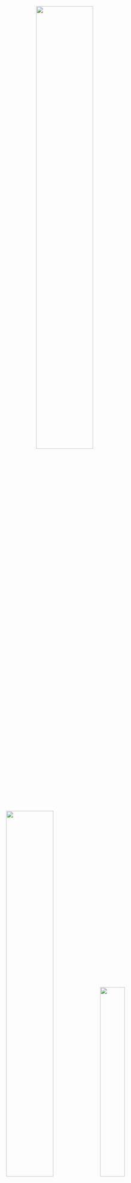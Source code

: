 <!-- Stats -->
<div align="center">
  <img src="https://github-readme-stats.vercel.app/api?username=biancaalgarcia&theme=aura&hide_border=true&include_all_commits=true&count_private=true" width="55%" /> </br>
  <img src="https://github-readme-streak-stats.herokuapp.com/?user=biancaalgarcia&theme=aura&hide_border=true" width="50%" />
  <img src="https://github-readme-stats.vercel.app/api/top-langs/?username=biancaalgarcia&theme=aura&hide_border=true&include_all_commits=true&count_private=true&layout=compact" width="36%" /> </br>
</div>


<!-- Tech Stack -->
<div align="center">
  
</div>
